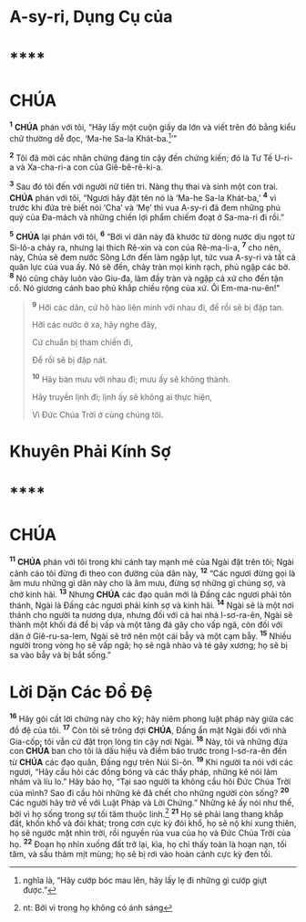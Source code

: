 # A-sy-ri, Dụng Cụ của

# \*\*\*\*

# CHÚA

<sup><b>1</b></sup> **CHÚA** phán với tôi, “Hãy lấy một cuộn giấy da lớn và viết trên đó bằng kiểu chữ thường dễ đọc, ‘Ma-he Sa-la Khát-ba.[^1-27c4d931-635d-4f58-a591-a725366b7a9e]’”

<sup><b>2</b></sup> Tôi đã mời các nhân chứng đáng tin cậy đến chứng kiến; đó là Tư Tế U-ri-a và Xa-cha-ri-a con của Giê-bê-rê-ki-a.

<sup><b>3</b></sup> Sau đó tôi đến với người nữ tiên tri. Nàng thụ thai và sinh một con trai. **CHÚA** phán với tôi, “Ngươi hãy đặt tên nó là ‘Ma-he Sa-la Khát-ba,’ <sup><b>4</b></sup> vì trước khi đứa trẻ biết nói ‘Cha’ và ‘Mẹ’ thì vua A-sy-ri đã đem những phú quý của Đa-mách và những chiến lợi phẩm chiếm đoạt ở Sa-ma-ri đi rồi.”

<sup><b>5</b></sup> **CHÚA** lại phán với tôi, <sup><b>6</b></sup> “Bởi vì dân này đã khước từ dòng nước dịu ngọt từ Si-lô-a chảy ra, nhưng lại thích Rê-xin và con của Rê-ma-li-a, <sup><b>7</b></sup> cho nên, này, Chúa sẽ đem nước Sông Lớn đến làm ngập lụt, tức vua A-sy-ri và tất cả quân lực của vua ấy. Nó sẽ đến, chảy tràn mọi kinh rạch, phủ ngập các bờ. <sup><b>8</b></sup> Nó cũng chảy luôn vào Giu-đa, làm đầy tràn và ngập cả xứ cho đến tận cổ. Nó giương cánh bao phủ khắp chiều rộng của xứ. Ôi Em-ma-nu-ên!”

> <sup><b>9</b></sup> Hỡi các dân, cứ hô hào liên minh với nhau đi, để rồi sẽ bị đập tan.
>
> Hỡi các nước ở xa, hãy nghe đây,
>
> Cứ chuẩn bị tham chiến đi,
>
> Để rồi sẽ bị đập nát.
>
> <sup><b>10</b></sup> Hãy bàn mưu với nhau đi; mưu ấy sẽ không thành.
>
> Hãy truyền lịnh đi; lịnh ấy sẽ không ai thực hiện,
>
> Vì Đức Chúa Trời ở cùng chúng tôi.

# Khuyên Phải Kính Sợ

# \*\*\*\*

# CHÚA

<sup><b>11</b></sup> **CHÚA** phán với tôi trong khi cánh tay mạnh mẽ của Ngài đặt trên tôi; Ngài cảnh cáo tôi đừng đi theo con đường của dân này, <sup><b>12</b></sup> “Các ngươi đừng gọi là âm mưu những gì dân này cho là âm mưu, đừng sợ những gì chúng sợ, và chớ kinh hãi. <sup><b>13</b></sup> Nhưng **CHÚA** các đạo quân mới là Đấng các ngươi phải tôn thánh, Ngài là Đấng các ngươi phải kính sợ và kinh hãi. <sup><b>14</b></sup> Ngài sẽ là một nơi thánh cho người ta nương dựa, nhưng đối với cả hai nhà I-sơ-ra-ên, Ngài sẽ thành một khối đá để bị vấp và một tảng đá gây cho vấp ngã, còn đối với dân ở Giê-ru-sa-lem, Ngài sẽ trở nên một cái bẫy và một cạm bẫy. <sup><b>15</b></sup> Nhiều người trong vòng họ sẽ vấp ngã; họ sẽ ngã nhào và té gãy xương; họ sẽ bị sa vào bẫy và bị bắt sống.”

# Lời Dặn Các Đồ Đệ

<sup><b>16</b></sup> Hãy gói cất lời chứng này cho kỹ; hãy niêm phong luật pháp này giữa các đồ đệ của tôi. <sup><b>17</b></sup> Còn tôi sẽ trông đợi **CHÚA**, Đấng ẩn mặt Ngài đối với nhà Gia-cốp; tôi vẫn cứ đặt trọn lòng tin cậy nơi Ngài. <sup><b>18</b></sup> Này, tôi và những đứa con **CHÚA** ban cho tôi là dấu hiệu và điềm báo trước trong I-sơ-ra-ên đến từ **CHÚA** các đạo quân, Đấng ngự trên Núi Si-ôn. <sup><b>19</b></sup> Khi người ta nói với các ngươi, “Hãy cầu hỏi các đồng bóng và các thầy pháp, những kẻ nói lảm nhảm và líu lo.” Hãy bảo họ, “Tại sao người ta không cầu hỏi Đức Chúa Trời của mình? Sao đi cầu hỏi những kẻ đã chết cho những người còn sống? <sup><b>20</b></sup> Các người hãy trở về với Luật Pháp và Lời Chứng.” Những kẻ ấy nói như thế, bởi vì họ sống trong sự tối tăm thuộc linh.[^2-27c4d931-635d-4f58-a591-a725366b7a9e] <sup><b>21</b></sup> Họ sẽ phải lang thang khắp đất, khốn khổ và đói khát; trong cơn cực kỳ đói khổ, họ sẽ nộ khí xung thiên, họ sẽ ngước mặt nhìn trời, rồi nguyền rủa vua của họ và Đức Chúa Trời của họ. <sup><b>22</b></sup> Đoạn họ nhìn xuống đất trở lại, kìa, họ chỉ thấy toàn là hoạn nạn, tối tăm, và sầu thảm mịt mùng; họ sẽ bị rơi vào hoàn cảnh cực kỳ đen tối.

[^1-27c4d931-635d-4f58-a591-a725366b7a9e]: nghĩa là, “Hãy cướp bóc mau lên, hãy lấy lẹ đi những gì cướp giựt được.”

[^2-27c4d931-635d-4f58-a591-a725366b7a9e]: nt: Bởi vì trong họ không có ánh sáng
